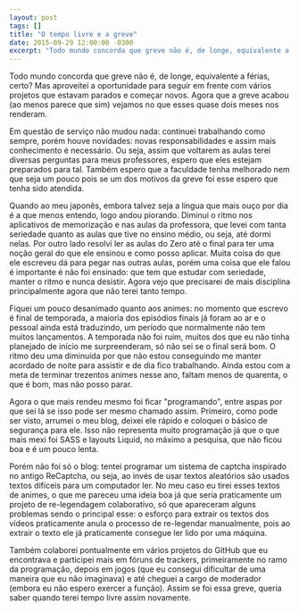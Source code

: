 ```yaml
---
layout: post
tags: []
title: "O tempo livre e a greve"
date: 2015-09-29 12:00:00 -0300
excerpt: "Todo mundo concorda que greve não é, de longe, equivalente a férias, certo? Mas aproveitei a oportunidade para seguir em frente com vários projetos que estavam parados e começar novos."
---
```


Todo mundo concorda que greve não é, de longe, equivalente a férias, certo? Mas aproveitei a oportunidade
para seguir em frente com vários projetos que estavam parados e começar novos. Agora que a greve acabou
(ao menos parece que sim) vejamos no que esses quase dois meses nos renderam.

Em questão de serviço não mudou nada: continuei trabalhando como sempre, porém houve novidades: novas
responsabilidades e assim mais conhecimento é necessário. Ou seja, assim que voltarem as aulas terei
diversas perguntas para meus professores, espero que eles estejam preparados para tal. Também espero
que a faculdade tenha melhorado nem que seja um pouco pois se um dos motivos da greve foi esse espero
que tenha sido atendida.

Quando ao meu japonês, embora talvez seja a língua que mais ouço por dia é a que menos entendo, logo
andou piorando. Diminui o ritmo nos aplicativos de memorização e nas aulas da professora, que levei com
tanta seriedade quanto as aulas que tive no ensino médio, ou seja, até dormi nelas. Por outro lado resolvi
ler as aulas do Zero até o final para ter uma noção geral do que ele ensinou e como posso aplicar. Muita
coisa do que ele escreveu dá para pegar nas outras aulas, porém uma coisa que ele falou é importante
é não foi ensinado: que tem que estudar com seriedade, manter o ritmo e nunca desistir. Agora vejo que
precisarei de mais disciplina principalmente agora que não terei tanto tempo.

Fiquei um pouco desanimado quanto aos animes: no momento que escrevo é final de temporada, a maioria
dos episódios finais já foram ao ar e o pessoal ainda está traduzindo, um período que normalmente não
tem muitos lançamentos. A temporada não foi ruim, muitos dos que eu não tinha planejado de início me
surpreenderam, só não sei se o final será bom. O ritmo deu uma diminuída por que não estou conseguindo
me manter acordado de noite para assistir e de dia fico trabalhando. Ainda estou com a meta de terminar
trezentos animes nesse ano, faltam menos de quarenta, o que é bom, mas não posso parar.

Agora o que mais rendeu mesmo foi ficar "programando", entre aspas por que sei lá se isso pode ser mesmo
chamado assim. Primeiro, como pode ser visto, arrumei o meu blog, deixei ele rápido e coloquei o básico
de segurança para ele. Isso não representa muito programação já que o que mais mexi foi SASS e layouts
Liquid, no máximo a pesquisa, que não ficou boa e é um pouco lenta.

Porém não foi só o blog: tentei programar um sistema de captcha inspirado no antigo ReCaptcha, ou seja,
ao invés de usar textos aleatórios são usados textos difíceis para um computador ler. No meu caso eu
tirei esses textos de animes, o que me pareceu uma ideia boa já que seria praticamente um projeto de
re-legendagem colaborativo, só que apareceram alguns problemas sendo o principal esse: o esforço para
extrair os textos dos vídeos praticamente anula o processo de re-legendar manualmente, pois ao extrair
o texto ele já praticamente consegue ler lido por uma máquina.

Também colaborei pontualmente em vários projetos do GitHub que eu encontrava e participei mais em fóruns
de trackers, primeiramente no ramo da programação, depois em jogos (que eu consegui dificultar de uma
maneira que eu não imaginava) e até cheguei a cargo de moderador (embora eu não espero exercer a função).
Assim se foi essa greve, queria saber quando terei tempo livre assim novamente.

